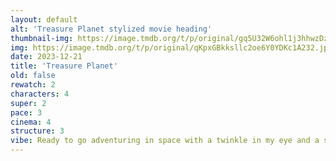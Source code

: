 ```yaml
---
layout: default
alt: 'Treasure Planet stylized movie heading'
thumbnail-img: https://image.tmdb.org/t/p/original/gq5U32W6ohl1j3hhwzDzOwIMz6K.png
img: https://image.tmdb.org/t/p/original/qKpxGBkksllc2oe6Y0YDKc1A232.jpg
date: 2023-12-21
title: 'Treasure Planet'
old: false
rewatch: 2
characters: 4
super: 2
pace: 3
cinema: 4
structure: 3
vibe: Ready to go adventuring in space with a twinkle in my eye and a skip in my step
---
```

